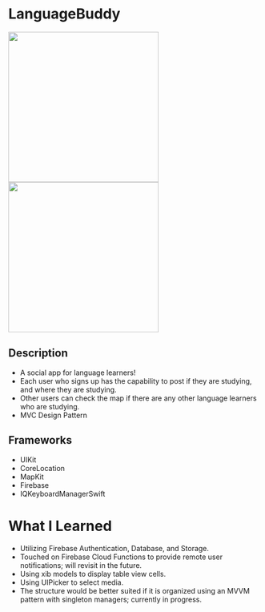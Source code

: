 # LanguageBuddy

<p float="left">
  <img src = "https://user-images.githubusercontent.com/46248987/164396880-8fd4f968-0dbc-4992-88e7-e8059f79e075.jpg" width="300" >
  <img src = "https://user-images.githubusercontent.com/46248987/164396915-e0c1e21b-b506-48aa-be10-786bdd80659f.jpg" width="300" >
</p>

## Description
* A social app for language learners!
* Each user who signs up has the capability to post if they are studying, and where they are studying.
* Other users can check the map if there are any other language learners who are studying.
* MVC Design Pattern

## Frameworks
* UIKit
* CoreLocation
* MapKit
* Firebase
* IQKeyboardManagerSwift

# What I Learned
* Utilizing Firebase Authentication, Database, and Storage.
* Touched on Firebase Cloud Functions to provide remote user notifications; will revisit in the future.
* Using xib models to display table view cells.
* Using UIPicker to select media.
* The structure would be better suited if it is organized using an MVVM pattern with singleton managers; currently in progress.

